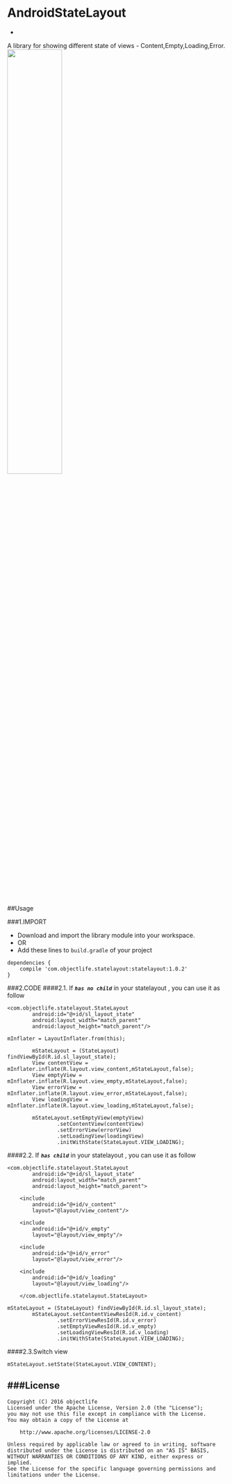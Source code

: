 # AndroidStateLayout
-
A library for showing different state of views - Content,Empty,Loading,Error.
<img src="https://github.com/objectlife/StateLayout/blob/master/screenshot/state_layout.gif" width="50%" height="50%" />

##Usage

###1.IMPORT
* Download and import the library module into your workspace.
* OR
* Add these lines to `build.gradle` of your project

```
dependencies {
    compile 'com.objectlife.statelayout:statelayout:1.0.2'
}
```

###2.CODE
####2.1. If ***`has no child`*** in your statelayout , you can use it as follow
```
<com.objectlife.statelayout.StateLayout
        android:id="@+id/sl_layout_state"
        android:layout_width="match_parent"
        android:layout_height="match_parent"/>
```
```
mInflater = LayoutInflater.from(this);

        mStateLayout = (StateLayout) findViewById(R.id.sl_layout_state);
        View contentView = mInflater.inflate(R.layout.view_content,mStateLayout,false);
        View emptyView = mInflater.inflate(R.layout.view_empty,mStateLayout,false);
        View errorView = mInflater.inflate(R.layout.view_error,mStateLayout,false);
        View loadingView = mInflater.inflate(R.layout.view_loading,mStateLayout,false);

        mStateLayout.setEmptyView(emptyView)
                .setContentView(contentView)
                .setErrorView(errorView)
                .setLoadingView(loadingView)
                .initWithState(StateLayout.VIEW_LOADING);
```
####2.2. If ***`has child`*** in your statelayout , you can use it as follow
```
<com.objectlife.statelayout.StateLayout
        android:id="@+id/sl_layout_state"
        android:layout_width="match_parent"
        android:layout_height="match_parent">

    <include
        android:id="@+id/v_content"
        layout="@layout/view_content"/>

    <include
        android:id="@+id/v_empty"
        layout="@layout/view_empty"/>

    <include
        android:id="@+id/v_error"
        layout="@layout/view_error"/>

    <include
        android:id="@+id/v_loading"
        layout="@layout/view_loading"/>

    </com.objectlife.statelayout.StateLayout>
```
```
mStateLayout = (StateLayout) findViewById(R.id.sl_layout_state);
        mStateLayout.setContentViewResId(R.id.v_content)
                .setErrorViewResId(R.id.v_error)
                .setEmptyViewResId(R.id.v_empty)
                .setLoadingViewResId(R.id.v_loading)
                .initWithState(StateLayout.VIEW_LOADING);
```
####2.3.Switch view
```
mStateLayout.setState(StateLayout.VIEW_CONTENT);
```
###License
-
```
Copyright (C) 2016 objectlife
Licensed under the Apache License, Version 2.0 (the "License");
you may not use this file except in compliance with the License.
You may obtain a copy of the License at

    http://www.apache.org/licenses/LICENSE-2.0

Unless required by applicable law or agreed to in writing, software
distributed under the License is distributed on an "AS IS" BASIS,
WITHOUT WARRANTIES OR CONDITIONS OF ANY KIND, either express or implied.
See the License for the specific language governing permissions and limitations under the License.
```